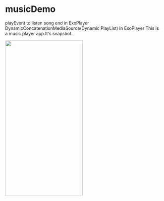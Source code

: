 # musicDemo
playEvent to listen song end in ExoPlayer
DynamicConcatenationMediaSource(Dynamic PlayList) in ExoPlayer 
This is a music player app.It's snapshot.

<a href="url"><img src="https://github.com/FightJames/blog/blob/master/musicDemo/main_page.jpg" align="left" height="500" width="250" ></a>
